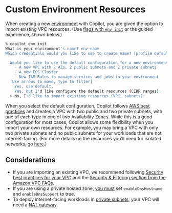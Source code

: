 # Custom Environment Resources

When creating a new [environment](../concepts/environments.en.md) with Copilot, you are given the option to import existing VPC resources. (Use [flags with `env init`](../commands/env-init.en.md#what-are-the-flags) or the guided experience, shown below.)
```bash
% copilot env init
What is your environment's name? env-name
Which credentials would you like to use to create name? [profile default]

  Would you like to use the default configuration for a new environment?
    - A new VPC with 2 AZs, 2 public subnets and 2 private subnets
    - A new ECS Cluster
    - New IAM Roles to manage services and jobs in your environment
  [Use arrows to move, type to filter]
    Yes, use default.
    Yes, but I'd like configure the default resources (CIDR ranges).
  > No, I'd like to import existing resources (VPC, subnets).
```

When you select the default configuration, Copilot follows [AWS best practices](https://aws.amazon.com/blogs/containers/amazon-ecs-availability-best-practices/) and creates a VPC with two public and two private subnets, with one of each type in one of two Availability Zones. While this is a good configuration for most cases, Copilot allows some flexibility when you import your own resources. For example, you may bring a VPC with only two private subnets and no public subnets for your workloads that are not internet-facing. (For more details on the resources you'll need for isolated networks, go [here](https://github.com/aws/copilot-cli/discussions/2378).)

## Considerations
* If you are importing an existing VPC, we recommend following [Security best practices for your VPC](https://docs.aws.amazon.com/vpc/latest/userguide/vpc-security-best-practices.html) and the [Security & Filtering section from the Amazon VPC FAQs](https://aws.amazon.com/vpc/faqs/#Security_and_Filtering).
* If you are using a private hosted zone, [you must](https://docs.aws.amazon.com/Route53/latest/DeveloperGuide/hosted-zone-private-considerations.html#hosted-zone-private-considerations-vpc-settings) set `enableDnsHostname` and `enableDnsSupport` to true.
* To deploy internet-facing workloads in [private subnets](../manifest/lb-web-service.en.md#network-vpc-placement), your VPC will need a [NAT gateway](https://docs.aws.amazon.com/vpc/latest/userguide/vpc-nat-gateway.html). 
